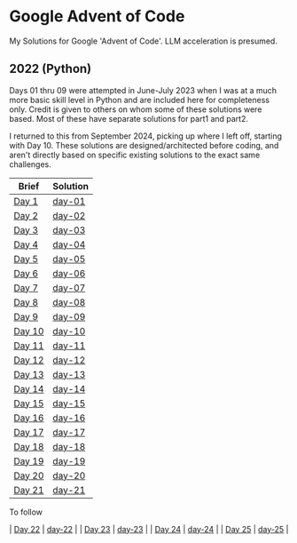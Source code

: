 # Google Advent of Code

My Solutions for Google 'Advent of Code'. LLM acceleration is presumed.

## 2022 (Python)

Days 01 thru 09 were attempted in June-July 2023 when I was at a much more basic skill level in Python and are included here for completeness only. Credit is given to others on whom some of these solutions were based. Most of these have separate solutions for part1 and part2.

I returned to this from September 2024, picking up where I left off, starting with Day 10. These solutions are designed/architected before coding, and aren't directly based on specific existing solutions to the exact same challenges. 

| Brief | Solution | 
| ----- | --------- |
| [Day 1](https://adventofcode.com/2022/day/1)   | [day-01](./2022/day-01) |
| [Day 2](https://adventofcode.com/2022/day/2)   | [day-02](./2022/day-02) | 
| [Day 3](https://adventofcode.com/2022/day/3)   | [day-03](./2022/day-03) | 
| [Day 4](https://adventofcode.com/2022/day/4)   | [day-04](./2022/day-04) | 
| [Day 5](https://adventofcode.com/2022/day/5)   | [day-05](./2022/day-05) | 
| [Day 6](https://adventofcode.com/2022/day/6)   | [day-06](./2022/day-06) | 
| [Day 7](https://adventofcode.com/2022/day/7)   | [day-07](./2022/day-07) | 
| [Day 8](https://adventofcode.com/2022/day/8)   | [day-08](./2022/day-08) | 
| [Day 9](https://adventofcode.com/2022/day/9)   | [day-09](./2022/day-09) | 
| [Day 10](https://adventofcode.com/2022/day/10) | [day-10](./2022/day-10) |
| [Day 11](https://adventofcode.com/2022/day/11) | [day-11](./2022/day-11) |
| [Day 12](https://adventofcode.com/2022/day/12) | [day-12](./2022/day-12) |
| [Day 13](https://adventofcode.com/2022/day/13) | [day-13](./2022/day-13) |
| [Day 14](https://adventofcode.com/2022/day/14) | [day-14](./2022/day-14) |
| [Day 15](https://adventofcode.com/2022/day/15) | [day-15](./2022/day-15) |
| [Day 16](https://adventofcode.com/2022/day/16) | [day-16](./2022/day-16) |
| [Day 17](https://adventofcode.com/2022/day/17) | [day-17](./2022/day-17) |
| [Day 18](https://adventofcode.com/2022/day/18) | [day-18](./2022/day-18) |
| [Day 19](https://adventofcode.com/2022/day/19) | [day-19](./2022/day-19) |
| [Day 20](https://adventofcode.com/2022/day/20) | [day-20](./2022/day-20) |
| [Day 21](https://adventofcode.com/2022/day/21) | [day-21](./2022/day-21) |

To follow

| [Day 22](https://adventofcode.com/2022/day/22) | [day-22](./2022/day-22) |
| [Day 23](https://adventofcode.com/2022/day/23) | [day-23](./2022/day-23) |
| [Day 24](https://adventofcode.com/2022/day/24) | [day-24](./2022/day-24) |
| [Day 25](https://adventofcode.com/2022/day/25) | [day-25](./2022/day-25) |
